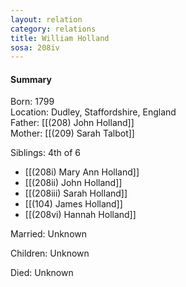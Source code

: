 ```yaml
---
layout: relation
category: relations
title: William Holland
sosa: 208iv
---
```


#### Summary

Born: 1799
<br>Location: Dudley, Staffordshire, England
<br>Father: [[(208) John Holland]]
<br>Mother: [[(209) Sarah Talbot]]

Siblings: 4th of 6

* [[(208i) Mary Ann Holland]]
* [[(208ii) John Holland]]
* [[(208iii) Sarah Holland]]
* [[(104) James Holland]]
* [[(208vi) Hannah Holland]]

Married: Unknown

Children: Unknown

Died: Unknown

<br>
